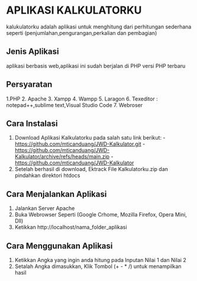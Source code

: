 # APLIKASI KALKULATORKU
kalukulatorku adalah aplikasi untuk menghitung dari perhitungan sederhana seperti (penjumlahan,pengurangan,perkalian dan pembagian)

## Jenis Aplikasi
aplikasi berbasis web,aplikasi ini sudah berjalan di PHP versi PHP terbaru

## Persyaratan
1.PHP
2. Apache
3. Xampp
4. Wampp
5. Laragon
6. Texeditor : notepad++,sublime text,Visual Studio Code
7. Webroser

## Cara Instalasi
1. Download Aplikasi Kalkulatorku pada salah satu link berikut:
-https://github.com/mticanduang/JWD-Kalkulator.git
-https://github.com/mticanduang/JWD-Kalkulator/archive/refs/heads/main.zip
-https://github.com/mticanduang/JWD-Kalkulator
2. Setelah berhasil di download, Ektrack File Kalkulatorku.zip dan pindahkan direktori htdocs

## Cara Menjalankan Aplikasi
 1. Jalankan Server Apache
 2. Buka Webrowser Seperti (Google Crhome, Mozilla Firefox, Opera Mini, Dll)
 3. Ketikkan http://localhost/nama_folder_aplikasi
 
## Cara Menggunakan Aplikasi
1. Ketikkan Angka yang ingin anda hitung pada Inputan Nilai 1 dan Nilai 2
2. Setalah Angka dimasukkan, Klik Tombol (+ - * /) untuk menampilkan hasil
